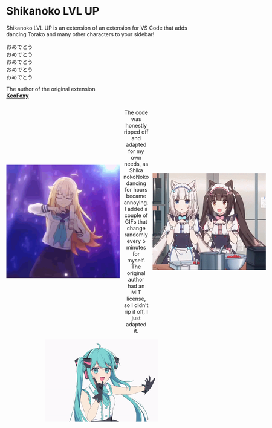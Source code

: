 # Shikanoko LVL UP

Shikanoko LVL UP is an extension of an extension for VS Code that adds dancing Torako and many other characters to your sidebar!

おめでとう  
おめでとう  
おめでとう  
おめでとう  
おめでとう  

The author of the original extension  
[**KeoFoxy**](https://github.com/KeoFoxy)

<div align="center">

  <div align="center" style="display: flex; justify-content: space-evenly; align-items: center; width: 100%;">

 <img width="300px" src="https://github.com/KeoFoxy/shikanoko-nokonoko-koshitantan/raw/HEAD/assets/shikanoko.gif">
<div style="max-width: 400px; text-align: center; margin: 0 10px;">
      <p>
        The code was honestly ripped off and adapted for my own needs, as Shika nokoNoko dancing for hours became annoying. I added a couple of GIFs that change randomly every 5 minutes for myself. The original author had an MIT license, so I didn’t rip it off, I just adapted it.
      </p>
    </div>
  
<img width="300px" src="https://github.com/LavaExcess/Shikanoko-LVL-UP/raw/58f641d9a2d6089643d0ddab55ef115014d3a229/assets/uwu30.gif">

  </div>

  <div align="center">
    <img width="300px" src="https://github.com/LavaExcess/Shikanoko-LVL-UP/raw/58f641d9a2d6089643d0ddab55ef115014d3a229/assets/uwu12.gif">
  </div>

</div>
